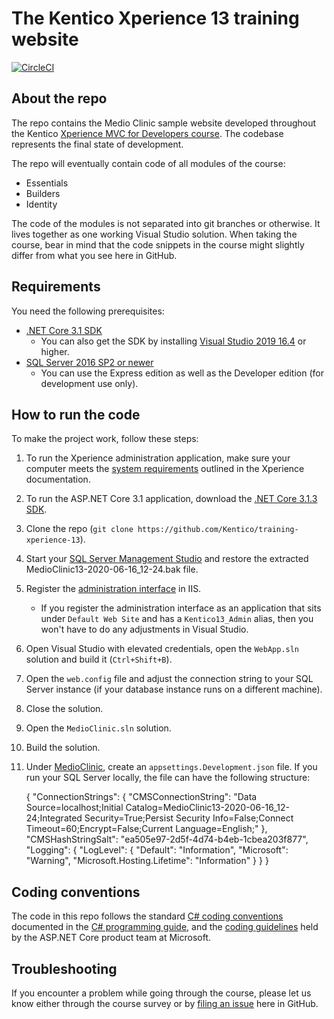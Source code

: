 # The Kentico Xperience 13 training website

[![CircleCI](https://circleci.com/gh/Kentico/xperience-training-13.svg?style=svg&circle-token=c6fc8e5fb427fcfb6aab9eac3c65f789c7d2c660)](https://circleci.com/gh/Kentico/xperience-training-13)

## About the repo

The repo contains the Medio Clinic sample website developed throughout the Kentico [Xperience MVC for Developers course](https://www.kentico.com/services/training/). The codebase represents the final state of development.

The repo will eventually contain code of all modules of the course:

* Essentials
* Builders
* Identity

The code of the modules is not separated into git branches or otherwise. It lives together as one working Visual Studio solution. When taking the course, bear in mind that the code snippets in the course might slightly differ from what you see here in GitHub.

## Requirements

You need the following prerequisites:

* [.NET Core 3.1 SDK](https://dotnet.microsoft.com/download/dotnet-core/3.1)
    * You can also get the SDK by installing [Visual Studio 2019 16.4](https://visualstudio.com/vs) or higher.
* [SQL Server 2016 SP2 or newer](https://www.microsoft.com/en-us/sql-server/sql-server-downloads)
    * You can use the Express edition as well as the Developer edition (for development use only).

## How to run the code

To make the project work, follow these steps:

1. To run the Xperience administration application, make sure your computer meets the [system requirements](https://docs.kentico.com/13/installation/system-requirements) outlined in the Xperience documentation.
1. To run the ASP.NET Core 3.1 application, download the [.NET Core 3.1.3 SDK](https://github.com/dotnet/core/blob/master/release-notes/3.1/3.1.3/3.1.3.md).
1. Clone the repo (`git clone https://github.com/Kentico/training-xperience-13`).
1. Start your [SQL Server Management Studio](https://docs.microsoft.com/en-us/sql/ssms/download-sql-server-management-studio-ssms) and restore the extracted MedioClinic13-2020-06-16_12-24.bak file.
1. Register the [administration interface](/CMS) in IIS.
    * If you register the administration interface as an application that sits under `Default Web Site` and has a `Kentico13_Admin` alias, then you won't have to do any adjustments in Visual Studio.
1. Open Visual Studio with elevated credentials, open the `WebApp.sln` solution and build it (`Ctrl+Shift+B`).
1. Open the `web.config` file and adjust the connection string to your SQL Server instance (if your database instance runs on a different machine).
1. Close the solution.
1. Open the `MedioClinic.sln` solution.
1. Build the solution.
1. Under [MedioClinic](/MedioClinic), create an `appsettings.Development.json` file. If you run your SQL Server locally, the file can have the following structure:

    {
      "ConnectionStrings": {
        "CMSConnectionString": "Data Source=localhost;Initial Catalog=MedioClinic13-2020-06-16_12-24;Integrated Security=True;Persist Security Info=False;Connect Timeout=60;Encrypt=False;Current Language=English;"
      },
      "CMSHashStringSalt": "ea505e97-2d5f-4d74-b4eb-1cbea203f877",
      "Logging": {
        "LogLevel": {
          "Default": "Information",
          "Microsoft": "Warning",
          "Microsoft.Hosting.Lifetime": "Information"
        }
      }
    }

## Coding conventions

The code in this repo follows the standard [C# coding conventions](https://docs.microsoft.com/en-us/dotnet/csharp/programming-guide/inside-a-program/coding-conventions) documented in the [C# programming guide](https://docs.microsoft.com/en-us/dotnet/csharp/programming-guide/), and the [coding guidelines](https://github.com/dotnet/aspnetcore/wiki/Engineering-guidelines#coding-guidelines) held by the ASP.NET Core product team at Microsoft.

## Troubleshooting

If you encounter a problem while going through the course, please let us know either through the course survey or by [filing an issue](https://github.com/Kentico/training-xperience-13/issues/new) here in GitHub.
